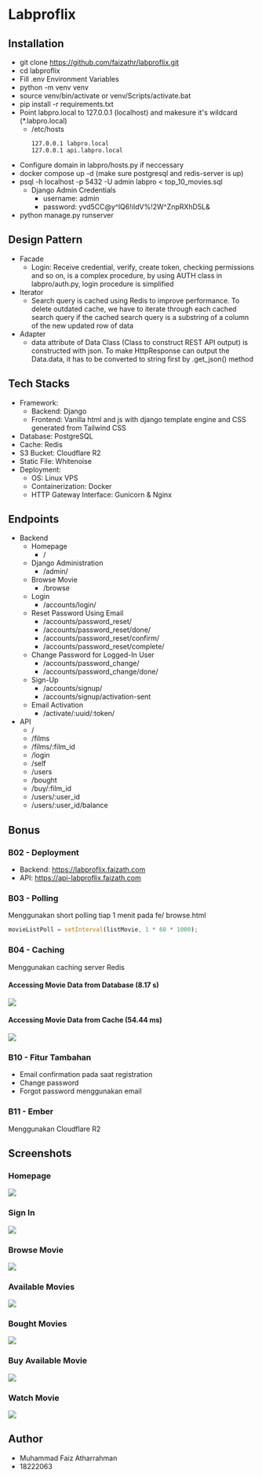 
# Labproflix

## Installation
- git clone https://github.com/faizathr/labproflix.git
- cd labproflix
- Fill .env Environment Variables
- python -m venv venv
- source venv/bin/activate or venv/Scripts/activate.bat
- pip install -r requirements.txt
- Point labpro.local to 127.0.0.1 (localhost) and makesure it's wildcard (*.labpro.local)
    - /etc/hosts
        ```
        127.0.0.1 labpro.local
        127.0.0.1 api.labpro.local
        ```
- Configure domain in labpro/hosts.py if neccessary
- docker compose up -d 
    (make sure postgresql and redis-server is up)
-  psql -h localhost -p 5432 -U admin labpro < top_10_movies.sql
    - Django Admin Credentials
        - username: admin
        - password: yvd5CC@y^lQ6!iIdV%!2W^ZnpRXhD5L&
- python manage.py runserver

## Design Pattern
- Facade
    - Login: Receive credential, verify, create token, checking permissions and so on, is a complex procedure, by using AUTH class in labpro/auth.py, login procedure is simplified
- Iterator
    - Search query is cached using Redis to improve performance. To delete outdated cache, we have to iterate through each cached search query if the cached search query is a substring of a column of the new updated row of data 
- Adapter
    - data attribute of Data Class (Class to construct REST API output) is constructed with json. To make HttpResponse can output the Data.data, it has to be converted to string first by .get_json() method 

## Tech Stacks
- Framework: 
    - Backend: Django
    - Frontend: Vanilla html and js with django template engine and CSS generated from Tailwind CSS
- Database: PostgreSQL
- Cache: Redis
- S3 Bucket: Cloudflare R2
- Static File: Whitenoise
- Deployment:
    - OS: Linux VPS
    - Containerization: Docker
    - HTTP Gateway Interface: Gunicorn & Nginx

## Endpoints
- Backend
    - Homepage
        - /
    - Django Administration
        - /admin/
    - Browse Movie
        - /browse
    - Login
        - /accounts/login/
    - Reset Password Using Email
        - /accounts/password_reset/
        - /accounts/password_reset/done/
        - /accounts/password_reset/confirm/
        - /accounts/password_reset/complete/
    - Change Password for Logged-In User
        - /accounts/password_change/
        - /accounts/password_change/done/
    - Sign-Up
        - /accounts/signup/
        - /accounts/signup/activation-sent
    - Email Activation
        - /activate/:uuid/:token/
- API
    - /
    - /films
    - /films/:film_id
    - /login
    - /self
    - /users
    - /bought
    - /buy/:film_id
    - /users/:user_id
    - /users/:user_id/balance

## Bonus

### B02 - Deployment
- Backend: https://labproflix.faizath.com
- API: https://api-labproflix.faizath.com

### B03 - Polling
Menggunakan short polling tiap 1 menit pada fe/ browse.html
```javascript
movieListPoll = setInterval(listMovie, 1 * 60 * 1000);
```

### B04 - Caching
Menggunakan caching server Redis

#### Accessing Movie Data from Database (8.17 s)
![](https://raw.githubusercontent.com/faizathr/labproflix/master/screenshots/Screenshot%202024-08-22%20203446.png)

#### Accessing Movie Data from Cache (54.44 ms)
![](https://raw.githubusercontent.com/faizathr/labproflix/master/screenshots/Screenshot%202024-08-22%20203418.png)

### B10 - Fitur Tambahan
- Email confirmation pada saat registration
- Change password
- Forgot password menggunakan email

### B11 - Ember
Menggunakan Cloudflare R2

## Screenshots

### Homepage
![](https://raw.githubusercontent.com/faizathr/labproflix/master/screenshots/Screenshot%202024-08-22%20203110.png)

### Sign In
![](https://raw.githubusercontent.com/faizathr/labproflix/master/screenshots/Screenshot%202024-08-22%20203128.png)

### Browse Movie
![](https://raw.githubusercontent.com/faizathr/labproflix/master/screenshots/Screenshot%202024-08-22%20203213.png)

### Available Movies
![](https://raw.githubusercontent.com/faizathr/labproflix/master/screenshots/Screenshot%202024-08-22%20203225.png)

### Bought Movies
![](https://raw.githubusercontent.com/faizathr/labproflix/master/screenshots/Screenshot%202024-08-22%20203237.png)

### Buy Available Movie
![](https://raw.githubusercontent.com/faizathr/labproflix/master/screenshots/Screenshot%202024-08-22%20203248.png)

### Watch Movie
![](https://raw.githubusercontent.com/faizathr/labproflix/master/screenshots/Screenshot%202024-08-22%20203323.png)

## Author
- Muhammad Faiz Atharrahman
- 18222063